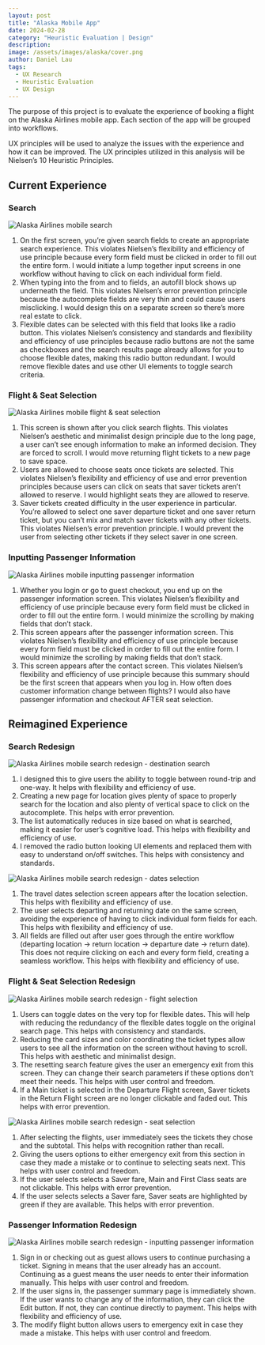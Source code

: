 ```yaml
---
layout: post
title: "Alaska Mobile App"
date: 2024-02-28
category: "Heuristic Evaluation | Design"
description: 
image: /assets/images/alaska/cover.png
author: Daniel Lau
tags: 
  - UX Research
  - Heuristic Evaluation
  - UX Design
---
```

The purpose of this project is to evaluate the experience of booking a flight on the Alaska Airlines mobile app. Each section of the app will be grouped into workflows.

UX principles will be used to analyze the issues with the experience and how it can be improved. The UX principles utilized in this analysis will be Nielsen’s 10 Heuristic Principles.

## Current Experience
### Search
![Alaska Airlines mobile search](/assets/images/alaska/search.png)
1. On the first screen, you’re given search fields to create an appropriate search experience. This violates Nielsen’s flexibility and efficiency of use principle because every form field must be clicked in order to fill out the entire form. I would initiate a lump together input screens in one workflow without having to click on each individual form field.
2. When typing into the from and to fields, an autofill block shows up underneath the field. This violates
Nielsen’s error prevention principle because the autocomplete fields are very thin and could cause users misclicking. I would design this on a separate screen so there’s more real estate to click.
3. Flexible dates can be selected with this field that looks like a radio button. This violates Nielsen’s consistency and standards and flexibility and efficiency of use principles because radio buttons are not the same as checkboxes and the search results page already allows for you to choose flexible dates, making this radio button redundant. I would remove flexible dates and use other UI elements to toggle search criteria.

### Flight & Seat Selection
![Alaska Airlines mobile flight & seat selection](/assets/images/alaska/select.png)
1. This screen is shown after you click search flights. This violates Nielsen’s aesthetic and minimalist design principle due to the long page, a user can’t see enough information to make an informed decision. They are forced to scroll. I would move returning flight tickets to a new page to save space.
2. Users are allowed to choose seats once tickets are selected. This violates Nielsen’s flexibility and efficiency of use and error prevention principles because users can click on seats that saver tickets aren’t allowed to reserve. I would highlight seats they are allowed to reserve.
3. Saver tickets created difficulty in the user experience in particular. You’re allowed to select one saver departure ticket and one saver return ticket, but you can’t mix and match saver tickets with any other tickets. This violates Nielsen’s error prevention principle. I would prevent the user from selecting other tickets if they select saver in one screen.

### Inputting Passenger Information
![Alaska Airlines mobile inputting passenger information](/assets/images/alaska/input.png)
1. Whether you login or go to guest checkout, you end up on the passenger information screen. This violates Nielsen’s flexibility and efficiency of use principle because every form field must be clicked in order to fill out the entire form. I would minimize the scrolling by making fields that don’t stack.
2. This screen appears after the passenger information screen. This violates Nielsen’s flexibility and efficiency of use principle because every form field must be clicked in order to fill out the entire form. I would minimize the scrolling by making fields that don’t stack.
3. This screen appears after the contact screen. This violates Nielsen’s flexibility and efficiency of use principle because this summary should be the first screen that appears when you log in. How often does customer information change between flights? I would also have passenger information and checkout AFTER seat selection.

## Reimagined Experience
### Search Redesign
![Alaska Airlines mobile search redesign - destination search](/assets/images/alaska/search-destination.png)
1. I designed this to give users the ability to toggle between round-trip and one-way. It helps with flexibility and efficiency of use.
2. Creating a new page for location gives plenty of space to properly search for the location and also plenty of vertical space to click on the autocomplete. This helps with error prevention.
3. The list automatically reduces in size based on what is searched, making it easier for user’s cognitive load. This helps with flexibility and efficiency of use.
4. I removed the radio button looking UI elements and replaced them with easy to understand on/off switches. This helps with consistency and standards.

![Alaska Airlines mobile search redesign - dates selection](/assets/images/alaska/search-dates.png)
1. The travel dates selection screen appears after the location selection. This helps with flexibility and efficiency of use.
2. The user selects departing and returning date on the same screen, avoiding the experience of having to click individual form fields for each. This helps with flexibility and efficiency of use.
3. All fields are filled out after user goes through the entire workflow (departing location → return location → departure date → return date). This does not require clicking on each and every form field, creating a seamless workflow. This helps with flexibility and efficiency of use.

### Flight & Seat Selection Redesign
![Alaska Airlines mobile search redesign - flight selection](/assets/images/alaska/select-flight.png)
1. Users can toggle dates on the very top for flexible dates. This will help with reducing the redundancy of the flexible dates toggle on the original search page. This helps with consistency and standards.
2. Reducing the card sizes and color coordinating the ticket types allow users to see all the information on the screen without having to scroll. This helps with aesthetic and minimalist design.
3. The resetting search feature gives the user an emergency exit from this screen. They can change their search parameters if these options don’t meet their needs. This helps with user control and freedom.
4. If a Main ticket is selected in the Departure Flight screen, Saver tickets in the Return Flight screen are no longer clickable and faded out. This helps with error prevention.

![Alaska Airlines mobile search redesign - seat selection](/assets/images/alaska/select-seat.png)
1. After selecting the flights, user immediately sees the tickets they chose and the subtotal. This helps with recognition rather than recall.
2. Giving the users options to either emergency exit from this section in case they made a mistake or to continue to selecting seats next. This helps with user control and freedom.
3. If the user selects selects a Saver fare, Main and First Class seats are not clickable. This helps with error prevention.
4. If the user selects selects a Saver fare, Saver seats are highlighted by green if they are available. This helps with error prevention.

### Passenger Information Redesign
![Alaska Airlines mobile search redesign - inputting passenger information](/assets/images/alaska/input-passenger.png)
1. Sign in or checking out as guest allows users to continue purchasing a ticket. Signing in means that the user already has an account. Continuing as a guest means the user needs to enter their information manually. This helps with user control and freedom.
2. If the user signs in, the passenger summary page is immediately shown. If the user wants to change any of the information, they can click the Edit button. If not, they can continue directly to payment. This helps with flexibility and efficiency of use.
3. The modify flight button allows users to emergency exit in case they made a mistake. This helps with user control and freedom.